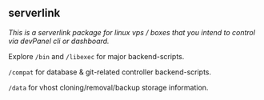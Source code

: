 serverlink
----------

_This is a serverlink package for linux vps / boxes that you intend to control via devPanel cli or dashboard._

Explore `/bin` and `/libexec` for major backend-scripts.

`/compat` for database & git-related controller  backend-scripts.

`/data` for vhost cloning/removal/backup storage information.
